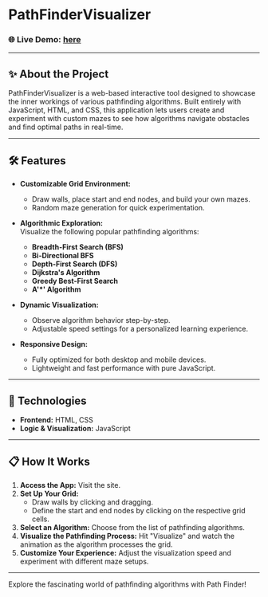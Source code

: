# PathFinderVisualizer  

### 🌐 **Live Demo:** [here](https://path-finder-using-algos.tiiny.site) 

---

## ✨ About the Project  
PathFinderVisualizer is a web-based interactive tool designed to showcase the inner workings of various pathfinding algorithms. Built entirely with JavaScript, HTML, and CSS, this application lets users create and experiment with custom mazes to see how algorithms navigate obstacles and find optimal paths in real-time.  

---

## 🛠 Features  

- **Customizable Grid Environment:**  
  - Draw walls, place start and end nodes, and build your own mazes.  
  - Random maze generation for quick experimentation.  

- **Algorithmic Exploration:**  
  Visualize the following popular pathfinding algorithms:  
  - **Breadth-First Search (BFS)**  
  - **Bi-Directional BFS**  
  - **Depth-First Search (DFS)**  
  - **Dijkstra's Algorithm**  
  - **Greedy Best-First Search**  
  - **A'*' Algorithm**  

- **Dynamic Visualization:**  
  - Observe algorithm behavior step-by-step.  
  - Adjustable speed settings for a personalized learning experience.  

- **Responsive Design:**  
  - Fully optimized for both desktop and mobile devices.  
  - Lightweight and fast performance with pure JavaScript.  

---

## 🚀 Technologies  

- **Frontend:** HTML, CSS  
- **Logic & Visualization:** JavaScript  

---

## 📋 How It Works  

1. **Access the App:** Visit the site.  
2. **Set Up Your Grid:**  
   - Draw walls by clicking and dragging.  
   - Define the start and end nodes by clicking on the respective grid cells.  
3. **Select an Algorithm:** Choose from the list of pathfinding algorithms.  
4. **Visualize the Pathfinding Process:** Hit "Visualize" and watch the animation as the algorithm processes the grid.  
5. **Customize Your Experience:** Adjust the visualization speed and experiment with different maze setups.  

---

Explore the fascinating world of pathfinding algorithms with Path Finder!  
